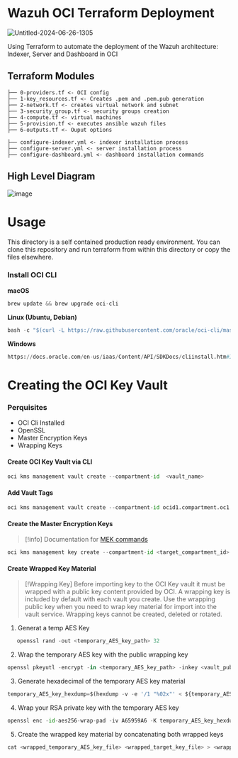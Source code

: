 # Wazuh OCI Terraform Deployment 

![Untitled-2024-06-26-1305](https://github.com/datboyblu3/oci_terraform_wazuh/assets/95729902/f37df0af-fbaf-401b-8ffe-bf5d993814f8)

Using Terraform to automate the deployment of the Wazuh architecture: Indexer, Server and Dashboard in OCI

## Terraform Modules
```
├── 0-providers.tf <- OCI config
├── 1-key_resources.tf <- Creates .pem and .pem.pub generation
├── 2-network.tf <- creates virtual network and subnet
├── 3-security_group.tf <- security groups creation
├── 4-compute.tf <- virtual machines
├── 5-provision.tf <- executes ansible wazuh files
├── 6-outputs.tf <- Ouput options
```

```
├── configure-indexer.yml <- indexer installation process
├── configure-server.yml <- server installation process
├── configure-dashboard.yml <- dashboard installation commands
```

## High Level Diagram

![image](https://github.com/user-attachments/assets/e8b39bc1-c545-47df-8b12-61b8c554582c)



# Usage

This directory is a self contained production ready environment. You can clone
this repository and run terraform from within this directory or copy the files
elsewhere.

### Install OCI CLI

**macOS**
```python
brew update && brew upgrade oci-cli
```

**Linux (Ubuntu, Debian)**
```python
bash -c "$(curl -L https://raw.githubusercontent.com/oracle/oci-cli/master/scripts/install/install.sh)"
```
**Windows**

```python
https://docs.oracle.com/en-us/iaas/Content/API/SDKDocs/cliinstall.htm#InstallingCLI__windows
```

# Creating the OCI Key Vault

### Perquisites
- OCI Cli Installed
- OpenSSL
- Master Encryption Keys
- Wrapping Keys

#### Create OCI Key Vault via CLI
``` python
oci kms management vault create --compartment-id  <vault_name> 
```

#### Add Vault Tags
```python
oci kms management vault create --compartment-id ocid1.compartment.oc1..example1example25qrlpo4agcmothkbgqgmuz2zzum45ibplooqtabwk3zz --display-name vault-1 --vault-type VIRTUAL_PRIVATE --defined-tags '{"Operations": {"CostCenter": "42"}}' --freeform-tags '{"Department":"Finance"}'
```

#### Create the Master Encryption Keys
> [!info] 
> Documentation for [MEK commands](https://docs.public.oneportal.content.oci.oraclecloud.com/en-us/iaas/tools/oci-cli/3.47.0/oci_cli_docs/cmdref/kms.html)

``` python
oci kms management key create --compartment-id <target_compartment_id> --display-name <key_name> --key-shape <key_encryption_information> --endpoint <control_plane_url> --is-auto-rotation-enabled <true | false> --auto-key-rotation-details <schedule_interval_information>
```


#### Create Wrapped Key Material
>[!Wrapping Key]
> Before importing key to the OCI Key vault it must be wrapped with a public key content provided by OCI. A wrapping key is included by default with each vault you create. Use the wrapping public key when you need to wrap key material for import into the vault service. Wrapping keys cannot be created, deleted or rotated. 

1. Generat a temp AES Key
``` python
   openssl rand -out <temporary_AES_key_path> 32
```

2. Wrap the temporary AES key with the public wrapping key
``` python
openssl pkeyutl -encrypt -in <temporary_AES_key_path> -inkey <vault_public_wrapping_key_path> -pubin -out <wrapped_temporary_AES_key_file> -pkeyopt rsa_padding_mode:oaep -pkeyopt rsa_oaep_md:sha256
```

3. Generate hexadecimal of the temporary AES key material
``` python
temporary_AES_key_hexdump=$(hexdump -v -e '/1 "%02x"' < ${temporary_AES_key_path})
```

4. Wrap your RSA private key with the temporary AES key
```python
openssl enc -id-aes256-wrap-pad -iv A65959A6 -K temporary_AES_key_hexdump -in <your_RSA_private_key_file> -out <wrapped_target_key_file>
```

5. Create the wrapped key material by concatenating both wrapped keys
``` python
cat <wrapped_temporary_AES_key_file> <wrapped_target_key_file> > <wrapped_key_material_file>
```
